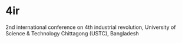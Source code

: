 # 4ir
2nd international conference on 4th industrial revolution, University of Science &amp; Technology Chittagong (USTC), Bangladesh
